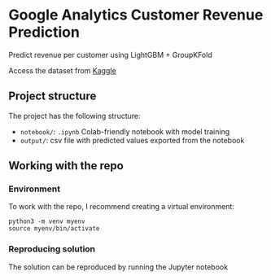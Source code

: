 # Google Analytics Customer Revenue Prediction

Predict revenue per customer using LightGBM + GroupKFold

Access the dataset from [Kaggle](https://www.kaggle.com/competitions/ga-customer-revenue-prediction/overview)

## Project structure

The project has the following structure:
- `notebook/`: `.ipynb` Colab-friendly notebook with model training
- `output/`: csv file with predicted values exported from the notebook


## Working with the repo

### Environment

To work with the repo, I recommend creating a virtual environment:
```
python3 -m venv myenv
source myenv/bin/activate
```

### Reproducing solution

The solution can be reproduced by running the Jupyter notebook
